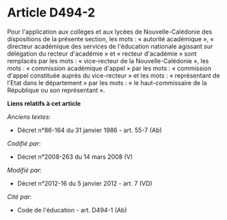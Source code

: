 # Article D494-2

Pour l'application aux collèges et aux lycées de Nouvelle-Calédonie des dispositions de la présente section, les mots :
« autorité académique », «   directeur académique des services de l'éducation nationale agissant sur délégation du recteur
d'académie » et « recteur d'académie » sont remplacés par les mots : « vice-recteur de la Nouvelle-Calédonie », les mots :
« commission académique d'appel » par les mots : « commission d'appel constituée auprès du vice-recteur » et les mots :
« représentant de l'Etat dans le département » par les mots : « le haut-commissaire de la République ou son représentant ».

**Liens relatifs à cet article**

_Anciens textes_:

  - Décret n°86-164 du 31 janvier 1986 - art. 55-7 (Ab)

_Codifié par_:

  - Décret n°2008-263 du 14 mars 2008 (V)

_Modifié par_:

  - Décret n°2012-16 du 5 janvier 2012 - art. 7 (VD)

_Cité par_:

  - Code de l'éducation - art. D494-1 (Ab)
